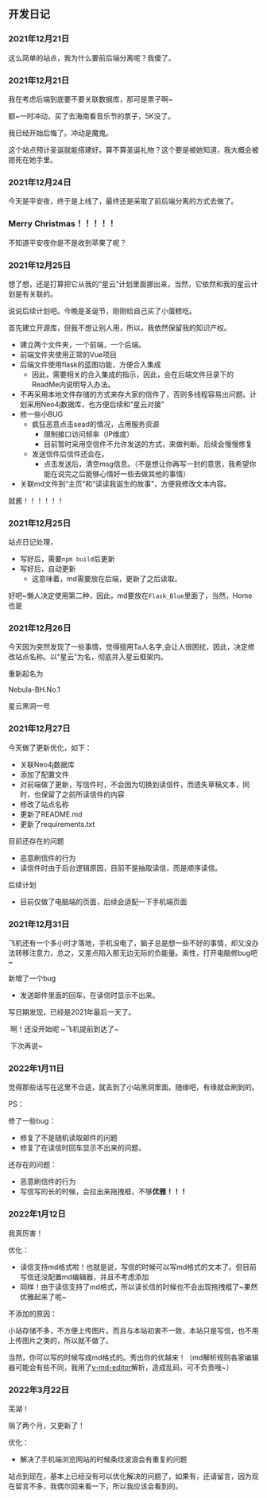 ## 开发日记

### 2021年12月21日

这么简单的站点，我为什么要前后端分离呢？我傻了。

### 2021年12月21日

我在考虑后端到底要不要关联数据库，那可是票子啊~

额~一时冲动，买了去海南看音乐节的票子，5K没了。

我已经开始后悔了。冲动是魔鬼。

这个站点预计圣诞就能搭建好。算不算圣诞礼物？这个要是被她知道，我大概会被摁死在她手里。

### 2021年12月24日

今天是平安夜，终于是上线了，最终还是采取了前后端分离的方式去做了。

### Merry Christmas！！！！！

不知道平安夜你是不是收到苹果了呢？

### 2021年12月25日

想了想，还是打算把它从我的“星云”计划里面挪出来，当然，它依然和我的星云计划是有关联的。

说说后续计划吧。今晚是圣诞节，刚刚给自己买了小蛋糕吃。

首先建立开源库，但我不想让别人用，所以，我依然保留我的知识产权。

- 建立两个文件夹，一个前端，一个后端。
- 前端文件夹使用正常的Vue项目
- 后端文件使用flask的蓝图功能，方便合入集成
  - 因此，需要相关的合入集成的指示，因此，会在后端文件目录下的ReadMe内说明导入办法。
- 不再采用本地文件存储的方式来存大家的信件了，否则多线程容易出问题。计划采用Neo4j数据库，也方便后续和“星云对接”
- 修一些小BUG
  - 疯狂恶意点击sead的情况，占用服务资源
    - 限制接口访问频率（IP维度）
    - 目前暂时采用空信件不允许发送的方式，来做判断。后续会慢慢修复
  - 发送信件后信件还会在。
    - 点击发送后，清空msg信息。（不是想让你再写一封的意思，我希望你能在说完之后能够心情好一些去做其他的事情）
- 关联md文件到“主页”和“读读我诞生的故事”，方便我修改文本内容。

就酱！！！！！！



### 2021年12月25日

站点日记处理，

- 写好后，需要`npm build`后更新
- 写好后，自动更新
  - 这意味着，md需要放在后端，更新了之后读取。

好吧~懒人决定使用第二种，因此，md要放在`Flask_Blue`里面了，当然，Home也是

### 2021年12月26日

今天因为突然发现了一些事情，觉得擅用Ta人名字,会让人很困扰，因此，决定修改站点名称。以“星云”为名，彻底并入星云框架内。

重新起名为

Nebula-BH.No.1

星云黑洞一号

### 2021年12月27日

今天做了更新优化，如下：

- 关联Neo4j数据库
- 添加了配置文件
- 对前端做了更新，写信件时，不会因为切换到读信件，而遗失草稿文本，同时，也保留了之前所读信件的内容
- 修改了站点名称
- 更新了README.md
- 更新了requirements.txt

目前还存在的问题

- 恶意刷信件的行为
- 读信件时由于后台逻辑原因，目前不是抽取读信，而是顺序读信。

后续计划

- 目前仅做了电脑端的页面，后续会适配一下手机端页面



### 2021年12月31日

飞机还有一个多小时才落地，手机没电了，脑子总是想一些不好的事情，却又没办法转移注意力，总之，又差点陷入那无边无际的负能量。索性，打开电脑修bug吧~

新增了一个bug

- 发送邮件里面的回车，在读信时显示不出来。

写日期发现，已经是2021年最后一天了。

​	啊！还没开始呢 ~飞机提前到达了~

​	下次再说~

### 2022年1月11日

觉得那些话写在这里不合适，就丢到了小站黑洞里面。随缘吧，有缘就会刷到的。

PS：

修了一些bug：

- 修复了不是随机读取邮件的问题
- 修复了在读信时回车显示不出来的问题。

还存在的问题：

- 恶意刷信件的行为
- 写信写的长的时候，会拉出来拖拽框，不够**优雅！！！**

### 2022年1月12日

我真厉害！

优化：

- 读信支持md格式啦！也就是说，写信的时候可以写md格式的文本了。但目前写信还没配置md编辑器，并且不考虑添加
- 同样！由于读信支持了md格式，所以读长信的时候也不会出现拖拽框了~果然优雅起来了呢~

不添加的原因：

小站存储不多，不方便上传图片。而且与本站初衷不一致，本站只是写信，也不用上传图片之类的，所以就不做了。

当然，你可以写的时候写成md格式的。秀出你的优越来！（md解析规则各家编辑器可能会有些不同，我用了[v-md-editor](https://code-farmer-i.github.io/vue-markdown-editor/zh/)解析，造成乱码，可不负责哦~）

### 2022年3月22日

芜湖！

隔了两个月，又更新了！

优化：

- 解决了手机端浏览网站的时候条纹波浪会有重复的问题

站点到现在，基本上已经没有可以优化解决的问题了，如果有，还请留言，因为现在留言不多，我偶尔回来看一下，所以我应该会看到的。

